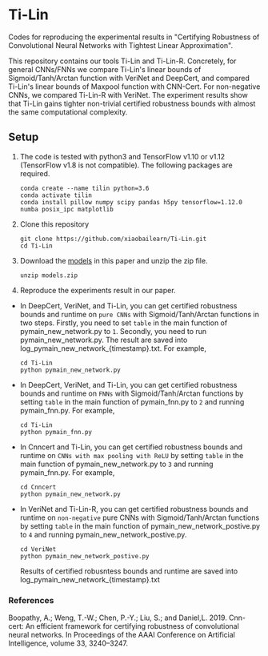 # Ti-Lin

Codes for reproducing the experimental results in "Certifying Robustness of Convolutional Neural Networks with Tightest Linear Approximation".

This repository contains our tools Ti-Lin and Ti-Lin-R. Concretely, for general CNNs/FNNs  we compare  Ti-Lin's linear bounds of Sigmoid/Tanh/Arctan function with VeriNet and DeepCert, and compared Ti-Lin's linear bounds of Maxpool function with CNN-Cert. For non-negative CNNs, we compared Ti-Lin-R with VeriNet. The experiment results show that Ti-Lin gains tighter non-trivial certified robustness bounds with almost the same computational complexity.

## Setup

1. The code is tested with python3 and TensorFlow v1.10 or v1.12 (TensorFlow v1.8 is not compatible). The following packages are required.
   
   ```
   conda create --name tilin python=3.6
   conda activate tilin
   conda install pillow numpy scipy pandas h5py tensorflow=1.12.0 numba posix_ipc matplotlib
   ```

2. Clone this repository
   
   ```
   git clone https://github.com/xiaobailearn/Ti-Lin.git
   cd Ti-Lin
   ```

3. Download the [models](https://www.dropbox.com/s/two0zry2qpv3njq/models.zip?dl=0used) in this paper and unzip the zip file.
   
   ```
   unzip models.zip
   ```

4. Reproduce the experiments result in our paper.
- In DeepCert, VeriNet, and Ti-Lin, you can get certified robustness bounds and runtime on ```pure CNNs``` with Sigmoid/Tanh/Arctan functions in two steps. Firstly, you need to set ```table``` in the main function of pymain_new_network.py to ```1```. Secondly, you need to run pymain_new_network.py. The result are saved into log_pymain_new_network_{timestamp}.txt. For example,
  
  ```
  cd Ti-Lin
  python pymain_new_network.py 
  ```

- In DeepCert, VeriNet, and Ti-Lin, you can get certified robustness bounds and runtime on ```FNNs``` with Sigmoid/Tanh/Arctan functions by setting ```table``` in the main function of pymain_fnn.py to ```2``` and running pymain_fnn.py. For example,
  
  ```
  cd Ti-Lin
  python pymain_fnn.py 
  ```

- In Cnncert and Ti-Lin, you can get certified robustness bounds and runtime on ```CNNs with max pooling with ReLU``` by setting ```table``` in the main function of pymain_new_network.py to ```3``` and running pymain_fnn.py. For example,
  
  ```
  cd Cnncert
  python pymain_new_network.py 
  ```

- In VeriNet and Ti-Lin-R, you can get certified robustness bounds and runtime on ```non-negative``` pure CNNs with Sigmoid/Tanh/Arctan functions by setting ```table``` in the main function of pymain_new_network_postive.py to ```4``` and running pymain_new_network_postive.py.
  
  ```
  cd VeriNet
  python pymain_new_network_postive.py 
  ```
  
  Results of certified robusntess bounds and runtime are saved into log_pymain_new_network_{timestamp}.txt

### References

Boopathy, A.; Weng, T.-W.; Chen, P.-Y.; Liu, S.; and Daniel,L. 2019. Cnn-cert: An efficient framework for certifying robustness of convolutional neural networks. In Proceedings of the AAAI Conference on Artificial Intelligence, volume 33, 3240–3247.
